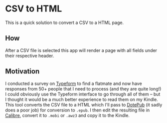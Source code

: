 # CSV to HTML

This is a quick solution to convert a CSV to a HTML page.

## How

After a CSV file is selected this app will render a page with all fields under their respective header.

## Motivation

I conducted a survey on [Typeform](https://www.typeform.com/) to find a flatmate and now have responses from 50+ people that I need to process (and they are quite long!) I could obviously use the Typeform interface to go through all of them – but I thought it would be a much better experience to read them on my Kindle. This tool converts the CSV file to a HTML which I'll pass to [DotePub](https://dotepub.com/) (it sadly does a poor job) for conversion to `.epub`. I then edit the resulting file in [Calibre](https://calibre-ebook.com/), convert it to `.mobi` or `.awz3` and copy it to the Kindle.

